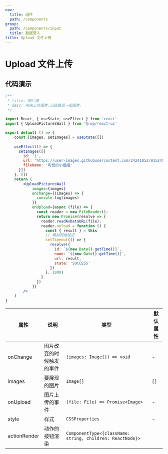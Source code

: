 ```yaml
---
nav:
  title: 组件
  path: /components
group:
  path: /components/input
  title: 数据录入
title: Upload 文件上传
---
```


# Upload 文件上传



## 代码演示

```jsx
/**
 * title: 图片墙
 * desc: 用来上传图片,已经展现一组图片。
 */

import React, { useState, useEffect } from 'react'
import { UploadPicturesWall } from '@rwp/react-ui'

export default () => {
    const [images, setImages] = useState([])
    
    useEffect(() => {
      setImages([{
        id: '1',
        url: 'https://user-images.githubusercontent.com/24241052/91524537-0b925f00-e932-11ea-8f8d-d037d9520059.jpg',
        fileName: '可爱的小姐姐'
      }])
    }, [])
    return (
        <UploadPicturesWall
            images={images}
            onChange={(images) => {
              console.log(images)
            }}
            onUpload={async (file) => {
              const reader = new FileReader();
              return new Promise(resolve => {
                reader.readAsDataURL(file);
                reader.onload = function () {
                  const { result } = this
                  // 模拟网络延迟
                  setTimeout(() => {
                    resolve({
                      id: `${new Date().getTime()}`,
                      name: `${new Date().getTime()}`,
                      url: result,
                      state: 'SUCCESS'
                    })
                  }, 1000)
                }
              })
            }}
        />
    )
}
```

|属性        |说明	       |类型	  |默认属性
|-----      |------       |-----     |-----    
|onChange  |图片改变的时候触发的事件|`(images: Image[]) => void`|-
|images    |要展现的图片 | `Image[]` | `[]`
|onUpload  |图片上传的事件| `(file: File) => Promise<Image>`| -
|style     |样式  | `CSSProperties` | -
|actionRender| 动作的按钮渲染| `ComponentType<{className: string, children: ReactNode}>` 
